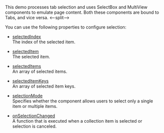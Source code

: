 This demo processes tab selection and uses SelectBox and MultiView components to emulate page content. Both these components are bound to Tabs, and vice versa.
<--split-->

You can use the following properties to configure selection:

- [selectedIndex](/Documentation/ApiReference/UI_Components/dxTabs/Configuration/#selectedIndex)    
The index of the selected item.

- [selectedItem](/Documentation/ApiReference/UI_Components/dxTabs/Configuration/#selectedItem)    
The selected item.

- [selectedItems](/Documentation/ApiReference/UI_Components/dxTabs/Configuration/#selectedItems)     
An array of selected items.

- [selectedItemKeys](/Documentation/ApiReference/UI_Components/dxTabs/Configuration/#selectedItemKeys)     
An array of selected item keys.

- [selectionMode](/Documentation/ApiReference/UI_Components/dxTabs/Configuration/#selectionMode)     
Specifies whether the component allows users to select only a single item or multiple items.

- [onSelectionChanged](/Documentation/ApiReference/UI_Components/dxTabs/Configuration/#onSelectionChanged)     
A function that is executed when a collection item is selected or selection is canceled.